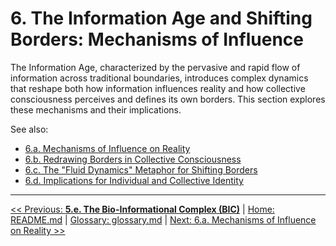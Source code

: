 # 6. The Information Age and Shifting Borders: Mechanisms of Influence

The Information Age, characterized by the pervasive and rapid flow of information across traditional boundaries, introduces complex dynamics that reshape both how information influences reality and how collective consciousness perceives and defines its own borders. This section explores these mechanisms and their implications.

See also:
- [6.a. Mechanisms of Influence on Reality](6a-mechanisms-influence-reality.md)
- [6.b. Redrawing Borders in Collective Consciousness](6b-redrawing-borders-collective-consciousness.md)
- [6.c. The "Fluid Dynamics" Metaphor for Shifting Borders](6c-fluid-dynamics-metaphor.md)
- [6.d. Implications for Individual and Collective Identity](6d-implications-identity.md)

---
[<< Previous: **5.e. The Bio-Informational Complex (BIC)**](../05-competitive-dynamics/5e-bio-informational-complex.md) | [Home: README.md](../../README.md) | [Glossary: glossary.md](../glossary.md) | [Next: 6.a. Mechanisms of Influence on Reality >>](6a-mechanisms-influence-reality.md)
